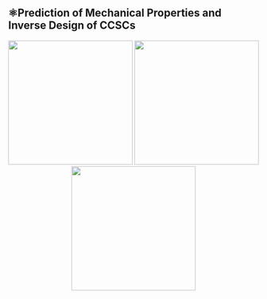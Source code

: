 ## ⚛️Prediction of Mechanical Properties and Inverse Design of CCSCs
<div align=center>
  <img width="250" src="https://github.com/AshenOneme/CCSC-Prediction-Inverse-Design/blob/main/Chart/Gif0.gif"/>
  <img width="250" src="https://github.com/AshenOneme/CCSC-Prediction-Inverse-Design/blob/main/Chart/Gif1.gif"/>
  <img width="250" src="https://github.com/AshenOneme/CCSC-Prediction-Inverse-Design/blob/main/Chart/Gif2.gif"/>
</div><br>
